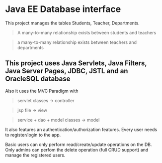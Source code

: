 # Java EE Database interface

This project manages the tables Students, Teacher, Departments.

> A many-to-many relationship exists between students and teachers

> a many-to-many relationship exists between teachers and departments

## This project uses Java Servlets, Java Filters, Java Server Pages, JDBC, JSTL and an OracleSQL database

Also it uses the MVC Paradigm with

> servlet classes -> controller

> jsp file -> view

> service + dao + model classes -> model

It also features an authentication/authorization features.
Every user needs to register/login to the app. 

Basic users can only perform read/create/update operations on the DB.
Only admins can perfom the delete operation (full CRUD support) and manage the registered users. 
